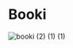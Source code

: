 # Booki

![booki (2) (1) (1)](https://github.com/Souleymane7800/Booki/assets/94050676/bb261c9a-5093-4cb8-9a6c-3f113d49be08)
